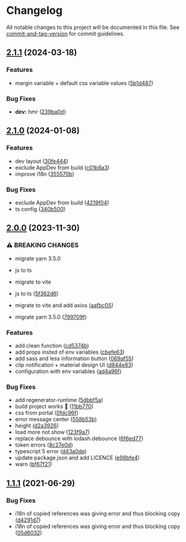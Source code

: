 # Changelog

All notable changes to this project will be documented in this file. See [commit-and-tag-version](https://github.com/absolute-version/commit-and-tag-version) for commit guidelines.

## [2.1.1](https://github.com/GIP-RECIA/recia-webcomponents/compare/ui-ressources-gar/v2.1.0...ui-ressources-gar/v2.1.1) (2024-03-18)


### Features

* margin variable + default css variable values ([5b1d487](https://github.com/GIP-RECIA/recia-webcomponents/commit/5b1d487e96111b7e6cf71e020edf4e0f930eba3b))


### Bug Fixes

* **dev:** hmr ([239ba0d](https://github.com/GIP-RECIA/recia-webcomponents/commit/239ba0d92c35e0c845b790eb523a5e174b1dba07))

## [2.1.0](https://github.com/GIP-RECIA/recia-webcomponents/compare/ui-ressources-gar/v2.0.0...ui-ressources-gar/v2.1.0) (2024-01-08)


### Features

* dev layout ([30fe444](https://github.com/GIP-RECIA/recia-webcomponents/commit/30fe44408f6296fe8e64b2c761b5255e2771d20a))
* exclude AppDev from build ([c01b8a3](https://github.com/GIP-RECIA/recia-webcomponents/commit/c01b8a350ab45d4850f1dd8ba0ae214edec5dbcc))
* improve i18n ([355570b](https://github.com/GIP-RECIA/recia-webcomponents/commit/355570bfea455e7e9ee09e1d98735db93b5c8ee8))


### Bug Fixes

* exclude AppDev from build ([4219f04](https://github.com/GIP-RECIA/recia-webcomponents/commit/4219f04ef40da3f70e49c523e4373daf544294b8))
* ts config ([340b500](https://github.com/GIP-RECIA/recia-webcomponents/commit/340b50038a10602b4a836cfe7fffef139bf713bc))

## [2.0.0](https://github.com/GIP-RECIA/recia-webcomponents/compare/ui-ressources-gar/v1.1.1...ui-ressources-gar/v2.0.0) (2023-11-30)


### ⚠ BREAKING CHANGES

* migrate yarn 3.5.0
* js to ts
* migrate to vite

* js to ts ([5f362d6](https://github.com/GIP-RECIA/recia-webcomponents/commit/5f362d633dad4c72825bd81e0f23794ae167d281))
* migrate to vite and add axios ([aafbc05](https://github.com/GIP-RECIA/recia-webcomponents/commit/aafbc0563df387ce1d8cc8c3b842911852bb28e3))
* migrate yarn 3.5.0 ([799709f](https://github.com/GIP-RECIA/recia-webcomponents/commit/799709fe740704e48eafb584e4a30b8d76c8afa0))


### Features

* add clean function ([cd5374b](https://github.com/GIP-RECIA/recia-webcomponents/commit/cd5374b186874b09f084cfac9152bddc4f5fd4bc))
* add props insted of env variables ([cbefe63](https://github.com/GIP-RECIA/recia-webcomponents/commit/cbefe6300373b2b3854e83cd009d9a969b73b16d))
* add sass and less information button ([069af55](https://github.com/GIP-RECIA/recia-webcomponents/commit/069af55a57787ce461b6738e8aed14d4665d74e5))
* clip notification + material design UI ([d844e83](https://github.com/GIP-RECIA/recia-webcomponents/commit/d844e8338121e0ab4907c2161089e4967429c996))
* configuration with env variables ([ad4a96f](https://github.com/GIP-RECIA/recia-webcomponents/commit/ad4a96faf26cf87139ed4b5a966f20774f8b3b8f))


### Bug Fixes

* add regenerator-runtime ([5dbbf5a](https://github.com/GIP-RECIA/recia-webcomponents/commit/5dbbf5a04dba4e9cd01c5a2dbdff669d2f475b76))
* build project works :tada: ([11bb770](https://github.com/GIP-RECIA/recia-webcomponents/commit/11bb7707c1519897e843cffd789047c6ab388622))
* css from portal ([0fdc96f](https://github.com/GIP-RECIA/recia-webcomponents/commit/0fdc96fdf7eabd05c290f3ee7369d6b2d521f279))
* error message center ([558b53b](https://github.com/GIP-RECIA/recia-webcomponents/commit/558b53b5b9c6a3929d5b891aab0b0b74b7e9c0ba))
* height ([d2a3926](https://github.com/GIP-RECIA/recia-webcomponents/commit/d2a39267ccd3ec3afe52f90e65bf8d860683ab55))
* load more not show ([123f9a7](https://github.com/GIP-RECIA/recia-webcomponents/commit/123f9a74e096f8a7056fbcda36bebae9abd5b892))
* replace debounce with lodash.debounce ([6f6ed77](https://github.com/GIP-RECIA/recia-webcomponents/commit/6f6ed77db39d051bdb1d79e5c853408610b422f9))
* token errors ([8c27e0d](https://github.com/GIP-RECIA/recia-webcomponents/commit/8c27e0d647e108c005d5d93af01d11c794eab945))
* typescript 5 error ([d43a0de](https://github.com/GIP-RECIA/recia-webcomponents/commit/d43a0de4445cf69d375c94308d8db7b9afa62fba))
* update package.json and add LICENCE ([e98bfe4](https://github.com/GIP-RECIA/recia-webcomponents/commit/e98bfe4bc020f02218ca60660f41adf1ef922482))
* warn ([bf67f21](https://github.com/GIP-RECIA/recia-webcomponents/commit/bf67f21b0dbcd18f55b7432c5191a728d4b729eb))

## [1.1.1](https://github.com/GIP-RECIA/recia-webcomponents/compare/05d60320f733b1d7b3b4a833bbb505e2969412fe...ui-ressources-gar/v1.1.1) (2021-06-29)


### Bug Fixes

* i18n of copied references was giving error and thus blocking copy ([d4291d7](https://github.com/GIP-RECIA/recia-webcomponents/commit/d4291d75f692303c1c427b63ea185abe4a66dae7))
* i18n of copied references was giving error and thus blocking copy ([05d6032](https://github.com/GIP-RECIA/recia-webcomponents/commit/05d60320f733b1d7b3b4a833bbb505e2969412fe))
